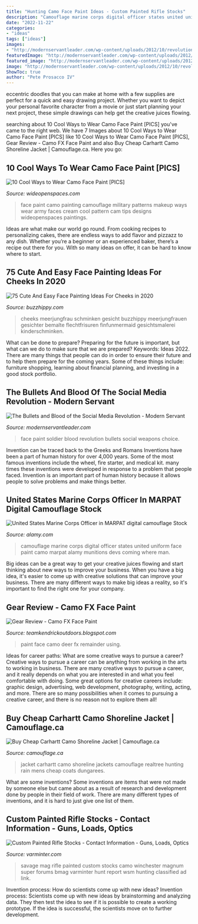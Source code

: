 ```yaml
---
title: "Hunting Camo Face Paint Ideas - Custom Painted Rifle Stocks"
description: "Camouflage marine corps digital officer states united uniform face paint camo marpat alamy munitions devs coming where man"
date: "2022-11-22"
categories:
- "ideas"
tags: ["ideas"]
images:
- "http://modernservantleader.com/wp-content/uploads/2012/10/revolution-soldier-face-paint-w.jpg"
featuredImage: "http://modernservantleader.com/wp-content/uploads/2012/10/revolution-soldier-face-paint-w.jpg"
featured_image: "http://modernservantleader.com/wp-content/uploads/2012/10/revolution-soldier-face-paint-w.jpg"
image: "http://modernservantleader.com/wp-content/uploads/2012/10/revolution-soldier-face-paint-w.jpg"
ShowToc: true
author: "Pete Prosacco IV"
---
```



eccentric doodles that you can make at home with a few supplies are perfect for a quick and easy drawing project. Whether you want to depict your personal favorite character from a movie or just start planning your next project, these simple drawings can help get the creative juices flowing.

	

		
searching about 10 Cool Ways to Wear Camo Face Paint [PICS] you've came to the right web. We have 7 Images about 10 Cool Ways to Wear Camo Face Paint [PICS] like 10 Cool Ways to Wear Camo Face Paint [PICS], Gear Review - Camo FX Face Paint and also Buy Cheap Carhartt Camo Shoreline Jacket | Camouflage.ca. Here you go:
		
    
## 10 Cool Ways To Wear Camo Face Paint [PICS]

<img loading=lazy src="http://cdn0.wideopenspaces.com/wp-content/uploads/2014/10/Facepaint2.jpg" onerror="this.onerror=null;this.src='https://tse1.mm.bing.net/th?id=OIP.5zI55ol2DgUhs0zvnHpjoQHaHe&amp;pid=15.1';" alt="10 Cool Ways to Wear Camo Face Paint [PICS]">

_Source: wideopenspaces.com_

>face paint camo painting camouflage military patterns makeup ways wear army faces cream cool pattern cam tips designs wideopenspaces paintings. 

	

Ideas are what make our world go round. From cooking recipes to personalizing cakes, there are endless ways to add flavor and pizzazz to any dish. Whether you’re a beginner or an experienced baker, there’s a recipe out there for you. With so many ideas on offer, it can be hard to know where to start.

    
## 75 Cute And Easy Face Painting Ideas For Cheeks In 2020

<img loading=lazy src="https://buzzhippy.com/wp-content/uploads/2019/05/Cute-And-Easy-Face-Painting-Ideas-For-Cheeks-6-1.jpg" onerror="this.onerror=null;this.src='https://tse1.mm.bing.net/th?id=OIP.VU3s1zzPdO4qJg4d8MZxyAHaIi&amp;pid=15.1';" alt="75 Cute And Easy Face Painting Ideas For Cheeks in 2020">

_Source: buzzhippy.com_

>cheeks meerjungfrau schminken gesicht buzzhippy meerjungfrauen gesichter bemalte flechtfrisuren finfunmermaid gesichtsmalerei kinderschminken. 

	

What can be done to prepare?
Preparing for the future is important, but what can we do to make sure that we are prepared? Keywords: Ideas 2022. There are many things that people can do in order to ensure their future and to help them prepare for the coming years. Some of these things include: furniture shopping, learning about financial planning, and investing in a good stock portfolio.

    
## The Bullets And Blood Of The Social Media Revolution - Modern Servant

<img loading=lazy src="http://modernservantleader.com/wp-content/uploads/2012/10/revolution-soldier-face-paint-w.jpg" onerror="this.onerror=null;this.src='https://tse3.mm.bing.net/th?id=OIP.1DL_A9qpYUJ1I80n45_ciAHaKX&amp;pid=15.1';" alt="The Bullets and Blood of the Social Media Revolution - Modern Servant">

_Source: modernservantleader.com_

>face paint soldier blood revolution bullets social weapons choice. 

	

Invention can be traced back to the Greeks and Romans
Inventions have been a part of human history for over 4,000 years. Some of the most famous inventions include the wheel, fire starter, and medical kit. many times these inventions were developed in response to a problem that people faced. Invention is an important part of human history because it allows people to solve problems and make things better.

    
## United States Marine Corps Officer In MARPAT Digital Camouflage Stock

<img loading=lazy src="https://c8.alamy.com/comp/CC7H5J/united-states-marine-corps-officer-in-marpat-digital-camouflage-uniform-CC7H5J.jpg" onerror="this.onerror=null;this.src='https://tse4.mm.bing.net/th?id=OIP.t5PiksMzTy2BdwgXqNQegAHaKl&amp;pid=15.1';" alt="United States Marine Corps Officer in MARPAT digital camouflage Stock">

_Source: alamy.com_

>camouflage marine corps digital officer states united uniform face paint camo marpat alamy munitions devs coming where man. 

	

Big ideas can be a great way to get your creative juices flowing and start thinking about new ways to improve your business. When you have a big idea, it's easier to come up with creative solutions that can improve your business. There are many different ways to make big ideas a reality, so it's important to find the right one for your company.

    
## Gear Review - Camo FX Face Paint

<img loading=lazy src="http://2.bp.blogspot.com/_vuZqUmMzETw/THX-CnT6TmI/AAAAAAAAA14/qP8ivEZyM-Y/s1600/P1000014.JPG" onerror="this.onerror=null;this.src='https://tse1.mm.bing.net/th?id=OIP.tbnTZwiMtDXwP9cQ-PVENQHaJ4&amp;pid=15.1';" alt="Gear Review - Camo FX Face Paint">

_Source: teamkendrickoutdoors.blogspot.com_

>paint face camo deer fx remainder using. 

	

Ideas for career paths: What are some creative ways to pursue a career?
Creative ways to pursue a career can be anything from working in the arts to working in business. There are many creative ways to pursue a career, and it really depends on what you are interested in and what you feel comfortable with doing. Some great options for creative careers include: graphic design, advertising, web development, photography, writing, acting, and more. There are so many possibilities when it comes to pursuing a creative career, and there is no reason not to explore them all!

    
## Buy Cheap Carhartt Camo Shoreline Jacket | Camouflage.ca

<img loading=lazy src="https://www.camouflage.ca/images/products/large/CAR101090977.jpg" onerror="this.onerror=null;this.src='https://tse4.mm.bing.net/th?id=OIP.h50agLHdYeFHF-ZeCVV8-gHaHa&amp;pid=15.1';" alt="Buy Cheap Carhartt Camo Shoreline Jacket | Camouflage.ca">

_Source: camouflage.ca_

>jacket carhartt camo shoreline jackets camouflage realtree hunting rain mens cheap coats dungarees. 

	

What are some inventions?
Some inventions are items that were not made by someone else but came about as a result of research and development done by people in their field of work. There are many different types of inventions, and it is hard to just give one list of them.

    
## Custom Painted Rifle Stocks - Contact Information - Guns, Loads, Optics

<img loading=lazy src="http://www.varminter.com/forums/uploads/post-2-0-11696400-1379356109.jpg" onerror="this.onerror=null;this.src='https://tse4.mm.bing.net/th?id=OIP.7JO3RHaI3DlLzxppAF0YfAHaEL&amp;pid=15.1';" alt="Custom Painted Rifle Stocks - Contact Information - Guns, Loads, Optics">

_Source: varminter.com_

>savage mag rifle painted custom stocks camo winchester magnum super forums bmag varminter hunt report wsm hunting classified ad link. 

	

Invention process: How do scientists come up with new ideas?
Invention process: Scientists come up with new ideas by brainstorming and analyzing data. They then test the idea to see if it is possible to create a working prototype. If the idea is successful, the scientists move on to further development.

